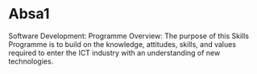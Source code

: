 # Absa1
Software Development:
Programme Overview:
The purpose of this Skills Programme is to build on the knowledge, attitudes, skills, and 
values required to enter the ICT industry with an understanding of new technologies.
